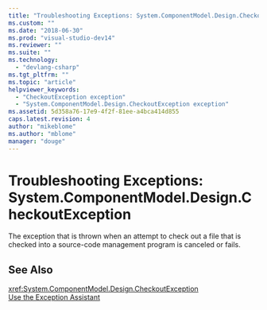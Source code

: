 ```yaml
---
title: "Troubleshooting Exceptions: System.ComponentModel.Design.CheckoutException | Microsoft Docs"
ms.custom: ""
ms.date: "2018-06-30"
ms.prod: "visual-studio-dev14"
ms.reviewer: ""
ms.suite: ""
ms.technology: 
  - "devlang-csharp"
ms.tgt_pltfrm: ""
ms.topic: "article"
helpviewer_keywords: 
  - "CheckoutException exception"
  - "System.ComponentModel.Design.CheckoutException exception"
ms.assetid: 5d358a76-17e9-4f2f-81ee-a4bca414d855
caps.latest.revision: 4
author: "mikeblome"
ms.author: "mblome"
manager: "douge"
---
```

# Troubleshooting Exceptions: System.ComponentModel.Design.CheckoutException
The exception that is thrown when an attempt to check out a file that is checked into a source-code management program is canceled or fails.  
  
## See Also  
 <xref:System.ComponentModel.Design.CheckoutException>   
 [Use the Exception Assistant](http://msdn.microsoft.com/library/e0a78c50-7318-4d54-af51-40c00aea8711)